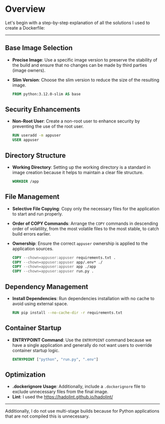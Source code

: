 # Overview

Let's begin with a step-by-step explanation of all the solutions I used to create a Dockerfile:

---

## Base Image Selection

- **Precise Image**: Use a specific image version to preserve the stability of the build and ensure that no changes can
  be made by third parties (image owners).
- **Slim Version**: Choose the slim version to reduce the size of the resulting image.

  ```dockerfile
  FROM python:3.12.0-slim AS base
  ```

## Security Enhancements

- **Non-Root User**: Create a non-root user to enhance security by preventing the use of the root user.

  ```dockerfile
  RUN useradd -m appuser
  USER appuser
  ```

## Directory Structure

- **Working Directory**: Setting up the working directory is a standard in image creation because it helps to maintain a
  clear file structure.

  ```dockerfile
  WORKDIR /app
  ```

## File Management

- **Selective File Copying**: Copy only the necessary files for the application to start and run properly.
- **Order of COPY Commands**: Arrange the `COPY` commands in descending order of volatility, from the most volatile
  files to the most stable, to catch build errors earlier.
- **Ownership**: Ensure the correct `appuser` ownership is applied to the application sources.

  ```dockerfile
  COPY --chown=appuser:appuser requirements.txt .
  COPY --chown=appuser:appuser app/.env* ./
  COPY --chown=appuser:appuser app ./app
  COPY --chown=appuser:appuser run.py .
  ```

## Dependency Management

- **Install Dependencies**: Run dependencies installation with no cache to avoid using external space.

  ```dockerfile
  RUN pip install --no-cache-dir -r requirements.txt
  ```

## Container Startup

- **ENTRYPOINT Command**: Use the `ENTRYPOINT` command because we have a single application and generally do not want
  users to override container startup logic.

  ```dockerfile
  ENTRYPOINT ["python", "run.py", ".env"]
  ```

## Optimization

- **.dockerignore Usage**: Additionally, include a `.dockerignore` file to exclude unnecessary files from the final
  image.
- **Lint**: I used the https://hadolint.github.io/hadolint/

---

Additionally, I do not use multi-stage builds because for Python applications that are not compiled
this is unnecessary.
